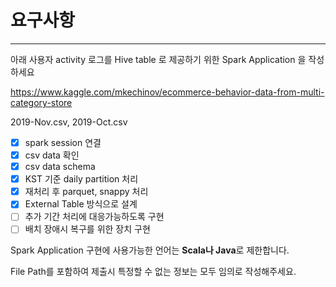 # 요구사항

---

아래 사용자 activity 로그를 Hive table 로 제공하기 위한 Spark Application 을 작성하세요

https://www.kaggle.com/mkechinov/ecommerce-behavior-data-from-multi-category-store

2019-Nov.csv,  2019-Oct.csv

- [x] spark session 연결
- [x] csv data 확인
- [x] csv data schema
- [x] KST 기준 daily partition 처리
- [x] 재처리 후 parquet, snappy 처리
- [x] External Table 방식으로 설계
- [ ] 추가 기간 처리에 대응가능하도록 구현
- [ ] 배치 장애시 복구를 위한 장치 구현

Spark Application 구현에 사용가능한 언어는 **Scala나 Java**로 제한합니다.

File Path를 포함하여 제출시 특정할 수 없는 정보는 모두 임의로 작성해주세요.